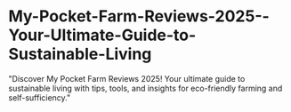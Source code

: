 # My-Pocket-Farm-Reviews-2025--Your-Ultimate-Guide-to-Sustainable-Living
"Discover My Pocket Farm Reviews 2025! Your ultimate guide to sustainable living with tips, tools, and insights for eco-friendly farming and self-sufficiency."
